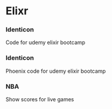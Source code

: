 # Elixr

### Identicon
Code for udemy elixir bootcamp

### Identicon
Phoenix code for udemy elixir bootcamp

### NBA
Show scores for live games
